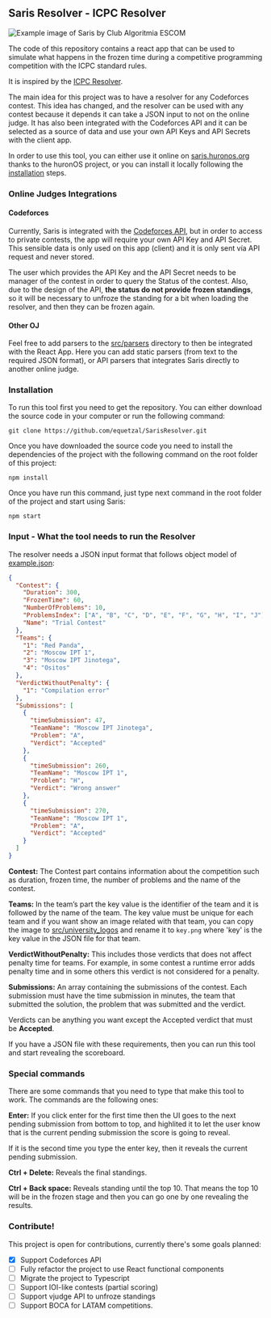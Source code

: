 ## Saris Resolver - ICPC Resolver

![Example image of Saris by Club Algoritmia ESCOM](public/exampleImage.png)

The code of this repository contains a react app that can be used to simulate what happens in the frozen time during a competitive programming competition with the ICPC standard rules.

It is inspired by the [ICPC Resolver](https://tools.icpc.global/resolver/).

The main idea for this project was to have a resolver for any Codeforces contest. This idea has changed, and the resolver can be used with any contest because it depends it can take a JSON input to not on the online judge.
It has also been integrated with the Codeforces API and it can be selected as a source of data and use your own API Keys and API Secrets with the client app.

In order to use this tool, you can either use it online on [saris.huronos.org](https://saris.huronos.org) thanks to the huronOS project, or you can install it locally following the [installation](#Installation) steps.

### Online Judges Integrations

#### Codeforces

Currently, Saris is integrated with the [Codeforces API](https://codeforces.com/apiHelp), but in order to access to private contests, the app will require your own API Key and API Secret. This sensible data is only used on this app (client) and it is only sent vía API request and never stored.

The user which provides the API Key and the API Secret needs to be manager of the contest in order to query the Status of the contest. Also, due to the design of the API, **the status do not provide frozen standings**, so it will be necessary to unfroze the standing for a bit when loading the resolver, and then they can be frozen again.

#### Other OJ

Feel free to add parsers to the [src/parsers](src/parsers/) directory to then be integrated with the React App. Here you can add static parsers (from text to the required JSON format), or API parsers that integrates Saris directly to another online judge.

### Installation

To run this tool first you need to get the repository. You can either download the source code in your computer or run the following command:

`git clone https://github.com/equetzal/SarisResolver.git`

Once you have downloaded the source code you need to install the dependencies of the project with the following command on the root folder of this project:

`npm install`

Once you have run this command, just type next command in the root folder of the project and start using Saris:

`npm start`

### Input - What the tool needs to run the Resolver

The resolver needs a JSON input format that follows object model of [example.json](https://github.com/equetzal/SarisResolver/tree/public/example.json):

```json
{
  "Contest": {
    "Duration": 300,
    "FrozenTime": 60,
    "NumberOfProblems": 10,
    "ProblemsIndex": ["A", "B", "C", "D", "E", "F", "G", "H", "I", "J"],
    "Name": "Trial Contest"
  },
  "Teams": {
    "1": "Red Panda",
    "2": "Moscow IPT 1",
    "3": "Moscow IPT Jinotega",
    "4": "Ositos"
  },
  "VerdictWithoutPenalty": {
    "1": "Compilation error"
  },
  "Submissions": [
    {
      "timeSubmission": 47,
      "TeamName": "Moscow IPT Jinotega",
      "Problem": "A",
      "Verdict": "Accepted"
    },
    {
      "timeSubmission": 260,
      "TeamName": "Moscow IPT 1",
      "Problem": "H",
      "Verdict": "Wrong answer"
    },
    {
      "timeSubmission": 270,
      "TeamName": "Moscow IPT 1",
      "Problem": "A",
      "Verdict": "Accepted"
    }
  ]
}
```

**Contest:** The Contest part contains information about the competition such as duration, frozen time, the number of problems and the name of the contest.

**Teams:** In the team’s part the key value is the identifier of the team and it is followed by the name of the team. The key value must be unique for each team and if you want show an image related with that team, you can copy the image to [src/university_logos](https://github.com/galloska/SarisByClubAlgoritmiaESCOM/tree/master/src/university_logos) and rename it to `key.png` where 'key' is the key value in the JSON file for that team.

**VerdictWithoutPenalty:** This includes those verdicts that does not affect penalty time for teams. For example, in some contest a runtime error adds penalty time and in some others this verdict is not considered for a penalty.

**Submissions:** An array containing the submissions of the contest. Each submission must have the time submission in minutes, the team that submitted the solution, the problem that was submitted and the verdict.

Verdicts can be anything you want except the Accepted verdict that must be **Accepted**.

If you have a JSON file with these requirements, then you can run this tool and start revealing the scoreboard.

### Special commands

There are some commands that you need to type that make this tool to work. The commands are the following ones:

**Enter:** If you click enter for the first time then the UI goes to the next pending submission from bottom to top, and highlited it to let the user know that is the current pending submission the score is going to reveal.

If it is the second time you type the enter key, then it reveals the current pending submission.

**Ctrl + Delete:** Reveals the final standings.

**Ctrl + Back space:** Reveals standing until the top 10. That means the top 10 will be in the frozen stage and then you can go one by one revealing the results.

### Contribute!

This project is open for contributions, currently there's some goals planned:

- [x] Support Codeforces API
- [ ] Fully refactor the project to use React functional components
- [ ] Migrate the project to Typescript
- [ ] Support IOI-like contests (partial scoring)
- [ ] Support vjudge API to unfroze standings
- [ ] Support BOCA for LATAM competitions.
